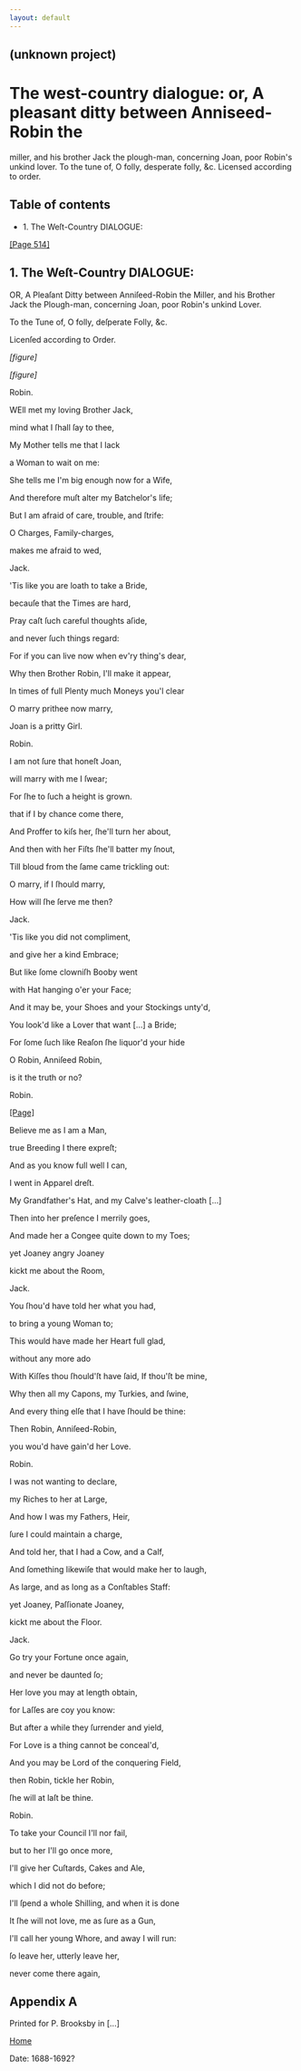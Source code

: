 ```yaml
---
layout: default
---
```

## (unknown project)

# The west-country dialogue: or, A pleasant ditty between Anniseed-Robin the
miller, and his brother Jack the plough-man, concerning Joan, poor Robin's
unkind lover. To the tune of, O folly, desperate folly, &c. Licensed according
to order.

## Table of contents

  * 1\. The Weſt-Country DIALOGUE:

[[Page 514]](http://eebo.chadwyck.com/downloadtiff?vid=183610&page=1)

## 1\. The Weſt-Country DIALOGUE:

OR, A Pleaſant Ditty between Anniſeed-Robin the Miller, and his Brother Jack
the Plough-man, concerning Joan, poor Robin's unkind Lover.

To the Tune of, O folly, deſperate Folly, &c.

Licenſed according to Order.

_[figure]_

_[figure]_

Robin.

WEll met my loving Brother Jack,

mind what I ſhall ſay to thee,

My Mother tells me that I lack

a Woman to wait on me:

She tells me I'm big enough now for a Wife,

And therefore muſt alter my Batchelor's life;

But I am afraid of care, trouble, and ſtrife:

O Charges, Family-charges,

makes me afraid to wed,

Jack.

'Tis like you are loath to take a Bride,

becauſe that the Times are hard,

Pray caſt ſuch careful thoughts aſide,

and never ſuch things regard:

For if you can live now when ev'ry thing's dear,

Why then Brother Robin, I'll make it appear,

In times of full Plenty much Moneys you'l clear

O marry prithee now marry,

Joan is a pritty Girl.

Robin.

I am not ſure that honeſt Joan,

will marry with me I ſwear;

For ſhe to ſuch a height is grown.

that if I by chance come there,

And Proffer to kiſs her, ſhe'll turn her about,

And then with her Fiſts ſhe'll batter my ſnout,

Till bloud from the ſame came trickling out:

O marry, if I ſhould marry,

How will ſhe ſerve me then?

Jack.

'Tis like you did not compliment,

and give her a kind Embrace;

But like ſome clowniſh Booby went

with Hat hanging o'er your Face;

And it may be, your Shoes and your Stockings unty'd,

You look'd like a Lover that want [...] a Bride;

For ſome ſuch like Reaſon ſhe liquor'd your hide

O Robin, Anniſeed Robin,

is it the truth or no?

Robin.

[[Page]](http://eebo.chadwyck.com/downloadtiff?vid=183610&page=1)

Believe me as I am a Man,

true Breeding I there expreſt;

And as you know full well I can,

I went in Apparel dreſt.

My Grandfather's Hat, and my Calve's leather-cloath [...]

Then into her preſence I merrily goes,

And made her a Congee quite down to my Toes;

yet Joaney angry Joaney

kickt me about the Room,

Jack.

You ſhou'd have told her what you had,

to bring a young Woman to;

This would have made her Heart full glad,

without any more ado

With Kiſſes thou ſhould'ſt have ſaid, If thou'ſt be mine,

Why then all my Capons, my Turkies, and ſwine,

And every thing elſe that I have ſhould be thine:

Then Robin, Anniſeed-Robin,

you wou'd have gain'd her Love.

Robin.

I was not wanting to declare,

my Riches to her at Large,

And how I was my Fathers, Heir,

ſure I could maintain a charge,

And told her, that I had a Cow, and a Calf,

And ſomething likewiſe that would make her to laugh,

As large, and as long as a Conſtables Staff:

yet Joaney, Paſſionate Joaney,

kickt me about the Floor.

Jack.

Go try your Fortune once again,

and never be daunted ſo;

Her love you may at length obtain,

for Laſſes are coy you know:

But after a while they ſurrender and yield,

For Love is a thing cannot be conceal'd,

And you may be Lord of the conquering Field,

then Robin, tickle her Robin,

ſhe will at laſt be thine.

Robin.

To take your Council I'll nor fail,

but to her I'll go once more,

I'll give her Cuſtards, Cakes and Ale,

which I did not do before;

I'll ſpend a whole Shilling, and when it is done

It ſhe will not love, me as ſure as a Gun,

I'll call her young Whore, and away I will run:

ſo leave her, utterly leave her,

never come there again,

## Appendix A

Printed for P. Brooksby in [...]

[Home](/)

Date: 1688-1692?  

